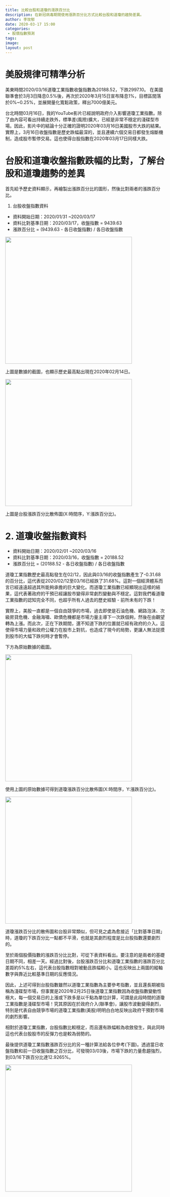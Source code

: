 ```yaml
---
title: 比較台股和道瓊的漲跌百分比
description: 在新冠病毒期間使用漲跌百分比方式比較台股和道瓊的趨勢差異。
author: 李玫郁
date: 2020-03-17 15:00
categories:
 - 股價指數預測
tags: 
image: 
layout: post
---
```

# 美股規律可精準分析

美東時間2020/03/16道瓊工業指數收盤指數為20188.52，下跌2997.10。
在美國聯準會於3月3日降息0.5%後，再次於2020年3月15日宣布降息1%，目標區間落於0%~0.25%，並展開量化寬鬆政策，釋出7000億美元。

台北時間03月16日，我的YouTube影片已經說明政府介入影響道瓊工業指數。除了由內容可看出持續走跌外，標準差(風險)擴大，已經是非常不穩定的淺碟型市場。因此，影片中的結論十分正確的證明2020年03月16日美國股市大跌的結果。實際上，3月16日收盤指數是歷史跌幅最深的，並且連續六個交易日都發生熔斷機制，造成股市暫停交易。這也使得台股指數在2020年03月17日同樣大跌。

# 台股和道瓊收盤指數跌幅的比對，了解台股和道瓊趨勢的差異

首先給予歷史資料顯示，再繪製出漲跌百分比的圖形，然後比對兩者的漲跌百分比。

1. 台股收盤指數資料

- 資料開始日期：2020/01/31 ~2020/03/17
- 資料比對基準日期：2020/03/17，收盤指數 = 9439.63
- 漲跌百分比 = (9439.63 - 各日收盤指數) / 各日收盤指數

<img src="https://telegra.ph/file/1cf697fbf99c04ab241c0.png" width="400">

上圖是數據的截圖，也顯示歷史最高點出現在2020年02月14日。

<img src="https://telegra.ph/file/df75bfd52ab6dd89040b2.png" width="400">

上圖是台股漲跌百分比散佈圖(X:時間序，Y:漲跌百分比)。

# 2. 道瓊收盤指數資料

- 資料開始日期：2020/02/01 ~2020/03/16
- 資料比對基準日期：2020/03/16，收盤指數 = 20188.52
- 漲跌百分比 = (20188.52 - 各日收盤指數) / 各日收盤指數

道瓊工業指數歷史最高點發生在02/12，因此與03/16的收盤指數產生了-0.31.68的百分比，這代表從2020/02/12至03/16已經跌了31.68%。這對一個經濟體系而言已經遠遠超過其所能夠承擔的巨大變化。而道瓊工業指數已經顯現出這樣的結果，這代表著政府的干預已經讓股市變得非常劇烈變動與不穩定。這對我們看道瓊工業指數的認知完全不同，也超乎所有人過去的歷史經驗 - 前所未有的下跌！

實際上，美股一直都是一個自由競爭的市場，過去即使是石油危機、網路泡沫、次級房貸危機、金融海嘯、歐債危機都是市場力量主導下一次跌個夠，然後在由觀望轉為上漲。而此次，正在下跌期間，還不知道下跌的位置就已經有政府的介入。這使得市場力量和政府公權力在股市上對抗，也造成了現今的局勢，更讓人無法捉摸到股市的大幅下跌何時才會暫停。

下方為原始數據的截圖。

<img src="https://telegra.ph/file/75434d7a5821426fb4f1a.png" width="400">

使用上圖的原始數據可得到道瓊漲跌百分比散佈圖(X:時間序，Y:漲跌百分比)。

<img src="https://telegra.ph/file/76de275ac87c37e3090b7.png" width="400">

道瓊漲跌百分比的散佈圖和台股非常類似，但可見之處為愈接近「比對基準日期」時，道瓊的下跌百分比一點都不平滑，也就是其劇烈程度是比台股指數還要劇烈的。

至於兩個股價指數的漲跌百分比比對，可從下表資料看出。要注意的是兩者的基礎日期不同，相差一天。經過比對後，台股漲跌百分比和道瓊工業指數的漲跌百分比差距約5%左右，這代表台股指數相對被動且跌幅較小。這也反映出上兩圖的縱軸數字與靠近比較基準日期的反應情況。

因此，上述可得到台股指數雖然以道瓊工業指數為主要參考指數，並且還長期被指稱為淺碟型市場，但事實是2020年2月25日後道瓊工業指數因為收盤指數變動性極大，每一個交易日的上漲或下跌多是以千點為單位計算，可謂是此段時間的道瓊工業指數是淺碟型市場！究其原因在於政府介入(聯準會)，讓股市波動變得劇烈，特別是代表自由競爭市場的道瓊工業指數(美股)明明白白地反映出政府干預對市場的劇烈影響。

相對於道瓊工業指數，台股指數比較穩定，而且還有跌幅較為收斂發生，與此同時這也代表台股股市的反彈力也是較為弱勢的。

最後提供道瓊工業指數漲跌百分比的另一種計算法給各位參考(下圖)。透過當日收盤指數和前一日收盤指數之百分比，可發現03/03後，市場下跌的力量愈趨強烈，到03/16下跌百分比達12.9265%。

<img src="https://telegra.ph/file/0fafdf6ff1145abd11c55.png" width="400">













